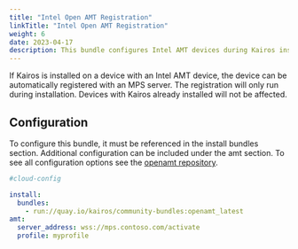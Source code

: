```yaml
---
title: "Intel Open AMT Registration"
linkTitle: "Intel Open AMT Registration"
weight: 6
date: 2023-04-17
description: This bundle configures Intel AMT devices during Kairos installation.
---
```


If Kairos is installed on a device with an Intel AMT device, the device can be automatically registered with an MPS server.
The registration will only run during installation. Devices with Kairos already installed will not be affected.

## Configuration

To configure this bundle, it must be referenced in the install bundles section.  Additional configuration can be included
under the amt section. To see all configuration options see the [openamt repository](https://github.com/kairos-io/openamt).

```yaml
#cloud-config

install:
  bundles:
    - run://quay.io/kairos/community-bundles:openamt_latest
amt:
  server_address: wss://mps.contoso.com/activate
  profile: myprofile
```
